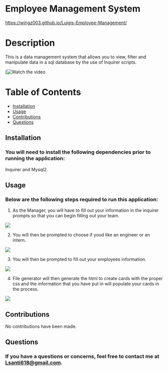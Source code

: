 # Employee Management System
https://wingz003.github.io/Luigis-Employee-Management/



# Description
This is a data management system that allows you to view, filter and manipulate data in a sql database by the use of Inquirer scripts.

[![Watch the video](video/TeamBuilder.gif)



# Table of Contents
* [Installation](#installation)
* [Usage](#usage)
* [Contributions](#contributions)
* [Questions](#questions)



## Installation
### You will need to install the following dependencies prior to running the application:</br>

Inquirer and  Mysql2.

## Usage 
### Below are the following steps required to run this application:</br>

1. As the Manager, you will have to fill out your information in the inquirer prompts so that you can begin filling out your team.

![](img/Manager.png)

2. You will then be prompted to choose if youd like an engineer or an intern.

![](img/ChooseEmployee.png)

3. You will then be prompted to fill out your employees information.

![](img/Engineer.png)

4. File generator will then generate the html to create cards with the proper css and the information that you have put in will populate your   cards in the process.

![](img/TeamBuilder.png)

## Contributions</br>

No contributions have been made.




## Questions
### If you have a questions or concerns, feel free to contact me at Lsanti618@gmail.com.
